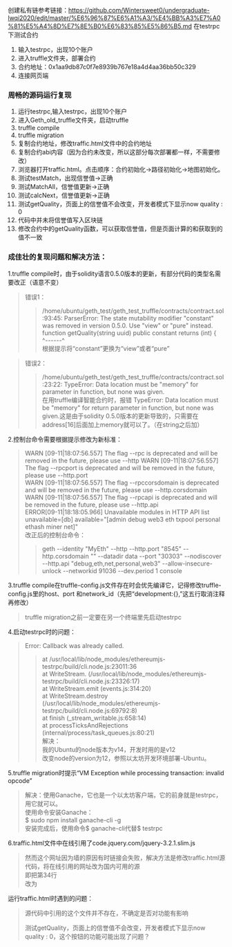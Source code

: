 创建私有链参考链接：https://github.com/Wintersweet0/undergraduate-lwqi2020/edit/master/%E6%96%87%E6%A1%A3/%E4%BB%A3%E7%A0%81%E5%A4%8D%E7%8E%B0%E6%83%85%E5%86%B5.md
在testrpc下测试合约  
 1. 输入testrpc，出现10个账户  
 2. 进入truffle文件夹，部署合约  
 3. 合约地址：0x1aa9db87c0f7e8939b767e18a4d4aa36bb50c329  
 4. 连接网页端  
### 周畅的源码运行复现
1. 运行testrpc,输入testrpc，出现10个账户
2. 进入Geth_old_truffle文件夹，启动truffle
 1. truffle compile
 2. truffle migration
3. 复制合约地址，修改traffic.html文件中的合约地址
4. 复制合约abi内容（因为合约未改变，所以这部分每次部署都一样，不需要修改）
5. 浏览器打开traffic.html。点击顺序：合约初始化->路径初始化->地图初始化。
6. 测试testMatch，出现信誉值->正确
7. 测试MatchAll，信誉值更新->正确
8. 测试calcNext，信誉值更新->正确
9. 测试getQuality，页面上的信誉值不会改变，开发者模式下显示now quality :  0
 1. 代码中并未将信誉值写入区块链
10. 修改合约中的getQuality函数，可以获取信誉值，但是页面计算的和获取到的值不一致
### 成佳壮的复现问题和解决方法：  
1.truffle compile时，由于solidity语言0.5.0版本的更新，有部分代码的类型名需要改正（语意不变）  
>错误1：  
>>/home/ubuntu/geth_test/geth_test_truffle/contracts/contract.sol:93:45: ParserError: The state mutability modifier "constant" was removed in version 0.5.0. Use "view" or "pure" instead.  
>>function getQuality(string uuid) public constant returns (int) {  
                                            ^------^  
>>根据提示将“constant”更换为“view”或者“pure”  
    
>错误2：  
>>/home/ubuntu/geth_test/geth_test_truffle/contracts/contract.sol:23:22: TypeError: Data location must be "memory" for parameter in function, but none was given.  
>>在用truffle编译智能合约时，报错 TypeError: Data location must be "memory" for return parameter in function, but none was given.这是由于solidity 0.5.0版本的更新导致的，只需要在address[16]后面加上memory就可以了。（在string之后加）  
    
2.控制台命令需要根据提示修改为新标准：  
>WARN [09-11|18:07:56.557] The flag --rpc is deprecated and will be removed in the future, please use --http WARN [09-11|18:07:56.557] The flag --rpcport is deprecated and will be removed in the future, please use --http.port    
>WARN [09-11|18:07:56.557] The flag --rpccorsdomain is deprecated and will be removed in the future, please use --http.corsdomain  
>WARN [09-11|18:07:56.557] The flag --rpcapi is deprecated and will be removed in the future, please use --http.api  
>ERROR[09-11|18:18:05.966] Unavailable modules in HTTP API list     unavailable=[db] available="[admin debug web3 eth txpool personal ethash miner net]"  
>改正后的控制台命令：  
>>geth --identity "MyEth" --http --http.port "8545" --http.corsdomain "" --datadir data --port "30303" --nodiscover --http.api "debug,eth,net,personal,web3" --allow-insecure-unlock --networkid 91036 --dev.period 1 console  
    
3.truffle compile在truffle-config.js文件存在时会优先编译它，记得修改truffle-config.js里的host、port 和network_id（先把“development:{},”这五行取消注释再修改）  
>truffle migration之前一定要在另一个终端里先启动testrpc  
    
4.启动testrpc时的问题：  
>Error: Callback was already called.  
>>at /usr/local/lib/node_modules/ethereumjs-testrpc/build/cli.node.js:23011:36  
>>at WriteStream.<anonymous> (/usr/local/lib/node_modules/ethereumjs-testrpc/build/cli.node.js:23326:17)  
>>at WriteStream.emit (events.js:314:20)  
>>at WriteStream.destroy (/usr/local/lib/node_modules/ethereumjs-testrpc/build/cli.node.js:69792:8)  
>>at finish (_stream_writable.js:658:14)  
>>at processTicksAndRejections (internal/process/task_queues.js:80:21)  
>解决：  
>>我的Ubuntu的node版本为v14，开发时用的是v12  
>>改变node的version为12，参照以太坊开发环境部署-Ubuntu。  
    
5.truffle migration时提示“VM Exception while processing transaction: invalid opcode”  
>解决：使用Ganache，它也是一个以太坊客户端，它的前身就是testrpc，用它就可以。  
>使用命令安装Ganache：  
>$ sudo npm install ganache-cli -g  
>安装完成后，使用命令$ ganache-cli代替$ testrpc  
    
6.traffic.html文件中在线引用了code.jquery.com/jquery-3.2.1.slim.js  
>然而这个网址因为墙的原因有时链接会失败，解决方法是修改traffic.html源代码，将在线引用的网址改为国内可用的源  
>即把第34行<script src="https://code.jquery.com/jquery-3.2.1.slim.min.js"></script>  
>改为<script src="https://s3.pstatp.com/cdn/expire-1-M/jquery/3.2.1/jquery.min.js"></script>  
  
运行traffic.html时遇到的问题：  
> <script src="./mycontract.js"></script>源代码中引用的这个文件并不存在，不确定是否对功能有影响  
> 测试getQuality，页面上的信誉值不会改变，开发者模式下显示now quality :  0，这个按钮的功能可能出现了问题？  
